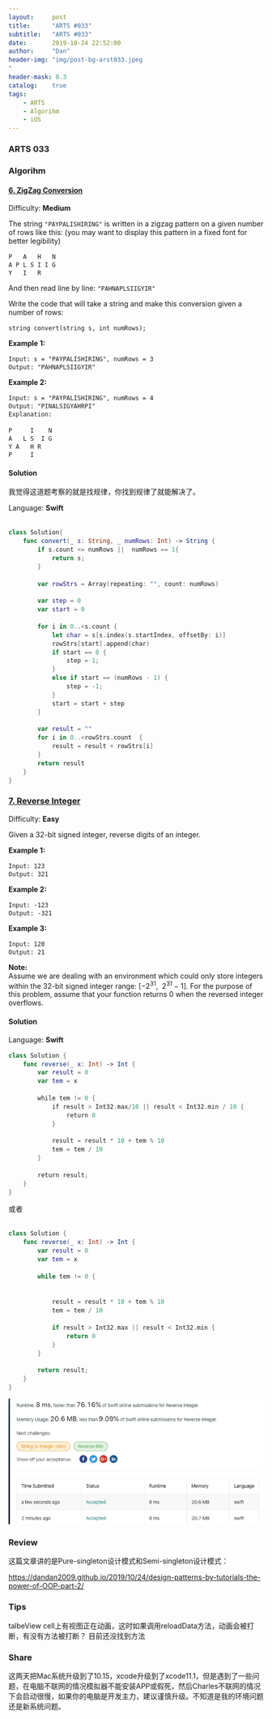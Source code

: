 ```yaml
---
layout:     post
title:      "ARTS #033"
subtitle:   "ARTS #033"
date:       2019-10-24 22:52:00
author:     "Dan"
header-img: "img/post-bg-arst033.jpeg
"
header-mask: 0.3
catalog:    true
tags:
    - ARTS
    - Algorihm
    - iOS
---
```


### ARTS 033

### Algorihm 

#### [6\. ZigZag Conversion](https://leetcode.com/problems/zigzag-conversion/)

Difficulty: **Medium**


The string `"PAYPALISHIRING"` is written in a zigzag pattern on a given number of rows like this: (you may want to display this pattern in a fixed font for better legibility)

```
P   A   H   N
A P L S I I G
Y   I   R
```

And then read line by line: `"PAHNAPLSIIGYIR"`

Write the code that will take a string and make this conversion given a number of rows:

```
string convert(string s, int numRows);
```

**Example 1:**

```
Input: s = "PAYPALISHIRING", numRows = 3
Output: "PAHNAPLSIIGYIR"
```

**Example 2:**

```
Input: s = "PAYPALISHIRING", numRows = 4
Output: "PINALSIGYAHRPI"
Explanation:

P     I    N
A   L S  I G
Y A   H R
P     I
```


#### Solution


我觉得这道题考察的就是找规律，你找到规律了就能解决了。

Language: **Swift**

```swift

class Solution{
    func convert(_ s: String, _ numRows: Int) -> String {
        if s.count <= numRows ||  numRows == 1{
            return s;
        }
        
        var rowStrs = Array(repeating: "", count: numRows)
        
        var step = 0
        var start = 0
        
        for i in 0..<s.count {
            let char = s[s.index(s.startIndex, offsetBy: i)]
            rowStrs[start].append(char)
            if start == 0 {
                step = 1;
            }
            else if start == (numRows - 1) {
                step = -1;
            }
            start = start + step
        }
        
        var result = ""
        for i in 0..<rowStrs.count  {
            result = result + rowStrs[i]
        }
        return result
    }
}

```

### [7\. Reverse Integer](https://leetcode.com/problems/reverse-integer/)

Difficulty: **Easy**


Given a 32-bit signed integer, reverse digits of an integer.

**Example 1:**

```
Input: 123
Output: 321
```

**Example 2:**

```
Input: -123
Output: -321
```

**Example 3:**

```
Input: 120
Output: 21
```

**Note:**  
Assume we are dealing with an environment which could only store integers within the 32-bit signed integer range: [−2<sup>31</sup>,  2<sup>31 </sup>− 1]. For the purpose of this problem, assume that your function returns 0 when the reversed integer overflows.


#### Solution

Language: **Swift**

```swift
class Solution {
    func reverse(_ x: Int) -> Int {
        var result = 0
        var tem = x
        
        while tem != 0 {
            if result > Int32.max/10 || result < Int32.min / 10 {
                return 0
            }
            
            result = result * 10 + tem % 10
            tem = tem / 10
        }
        
        return result;
    }
}
```

或者

```swift

class Solution {
    func reverse(_ x: Int) -> Int {
        var result = 0
        var tem = x
        
        while tem != 0 {
            
            
            result = result * 10 + tem % 10
            tem = tem / 10
            
            if result > Int32.max || result < Int32.min {
                return 0
            }
        }
        
        return result;
    }
}

```



![](/img/15724263870118.jpg)




### Review
这篇文章讲的是Pure-singleton设计模式和Semi-singleton设计模式：

https://dandan2009.github.io/2019/10/24/design-patterns-by-tutorials-the-power-of-OOP-part-2/

### Tips

talbeView cell上有视图正在动画，这时如果调用reloadData方法，动画会被打断，有没有方法被打断？
目前还没找到方法


### Share

这两天把Mac系统升级到了10.15，xcode升级到了xcode11.1，但是遇到了一些问题，在电脑不联网的情况模拟器不能安装APP或假死，然后Charles不联网的情况下会启动很慢，如果你的电脑是开发主力，建议谨慎升级。不知道是我的环境问题还是新系统问题。


